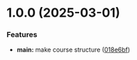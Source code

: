 # 1.0.0 (2025-03-01)


### Features

* **main:** make course structure ([018e6bf](https://github.com/shahadatmiazi/os-intro/commit/018e6bf68363b98b16de27ae048ee29098d9fda2))



